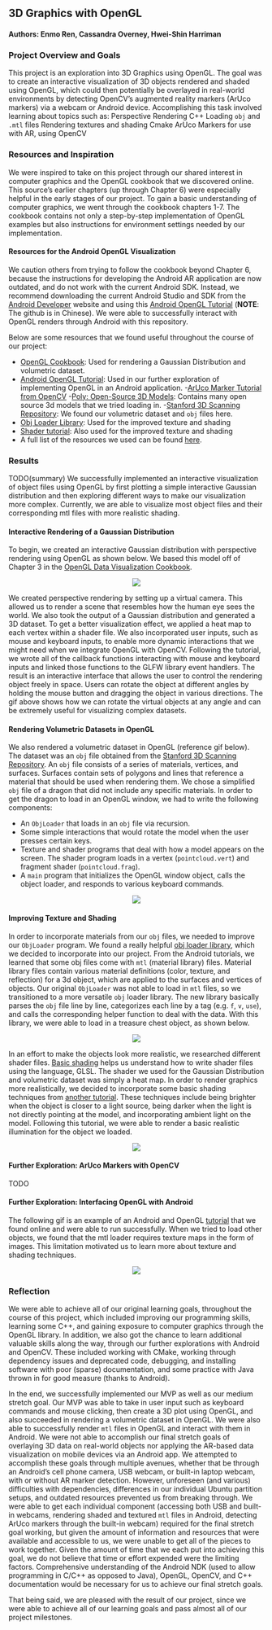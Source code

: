 ## 3D Graphics with OpenGL
#### Authors: Enmo Ren, Cassandra Overney, Hwei-Shin Harriman

### Project Overview and Goals
This project is an exploration into 3D Graphics using OpenGL. The goal was to create an interactive visualization of 3D objects rendered and shaded using OpenGL, which could then potentially be overlayed in real-world environments by detecting OpenCV’s augmented reality markers (ArUco markers) via a webcam or Android device. Accomplishing this task involved learning about topics such as:
Perspective Rendering
C++
Loading `obj` and `.mtl` files
Rendering textures and shading
Cmake
ArUco Markers for use with AR, using OpenCV

### Resources and Inspiration
We were inspired to take on this project through our shared interest in computer graphics and the OpenGL cookbook that we discovered online. This source’s earlier chapters (up through Chapter 6) were especially helpful in the early stages of our project.
To gain a basic understanding of computer graphics, we went through the cookbook chapters 1-7. The cookbook contains not only a step-by-step implementation of OpenGL examples but also instructions for environment settings needed by our implementation.
#### Resources for the Android OpenGL Visualization
We caution others from trying to follow the cookbook beyond Chapter 6, because the instructions for developing the Android AR application are now outdated, and do not work with the current Android SDK. Instead, we recommend downloading the current Android Studio and SDK from the [Android Developer](https://developer.android.com/studio) website and using this [Android OpenGL Tutorial](https://github.com/doggycoder/AndroidOpenGLDemo) (**NOTE**: The github is in Chinese). We were able to successfully interact with OpenGL renders through Android with this repository.

Below are some resources that we found useful throughout the course of our project:
- [OpenGL Cookbook](https://www.oreilly.com/library/view/opengl-data-visualization/9781782169727/): Used for rendering a Gaussian Distribution and volumetric dataset.
- [Android OpenGL Tutorial](https://github.com/doggycoder/AndroidOpenGLDemo): Used in our further exploration of implementing OpenGL in an Android application.
-[ArUco Marker Tutorial from OpenCV](https://docs.opencv.org/3.4.2/d5/dae/tutorial_aruco_detection.html)
-[Poly: Open-Source 3D Models](https://poly.google.com/): Contains many open source 3d models that we tried loading in.
-[Stanford 3D Scanning Repository](http://graphics.stanford.edu/data/3Dscanrep/): We found our volumetric dataset and `obj` files here.
- [Obj Loader Library](https://github.com/rlk/obj): Used for the improved texture and shading
- [Shader tutorial](http://www.opengl-tutorial.org/): Also used for the improved texture and shading
- A full list of the resources we used can be found [here](resources.md).

### Results
TODO(summary)
We successfully implemented an interactive visualization of object files using OpenGL by first plotting a simple interactive Gaussian distribution and then exploring different ways to make our visualization more complex. Currently, we are able to visualize most object files and their corresponding mtl files with more realistic shading.     
#### Interactive Rendering of a Gaussian Distribution
To begin, we created an interactive Gaussian distribution with perspective rendering using OpenGL as shown below. We based this model off of Chapter 3 in the [OpenGL Data Visualization Cookbook](https://www.oreilly.com/library/view/opengl-data-visualization/9781782169727/).

<p align="center"> <img src ="https://github.com/Enmoren/SoftSys3DGraphics/blob/master/reports/tutorial3.gif"/> </p>

We created perspective rendering by setting up a virtual camera. This allowed us to render a scene that resembles how the human eye sees the world. We also took the output of a Gaussian distribution and generated a 3D dataset. To get a better visualization effect, we applied a heat map to each vertex within a shader file. We also incorporated user inputs, such as mouse and keyboard inputs, to enable more dynamic interactions that we might need when we integrate OpenGL with OpenCV. Following the tutorial, we wrote all of the callback functions interacting with mouse and keyboard inputs and linked those functions to the GLFW library event handlers.
The result is an interactive interface that allows the user to control the rendering object freely in space. Users can rotate the object at different angles by holding the mouse button and dragging the object in various directions. The gif above shows how we can rotate the virtual objects at any angle and can be extremely useful for visualizing complex datasets.

#### Rendering Volumetric Datasets in OpenGL
We also rendered a volumetric dataset in OpenGL (reference gif below). The dataset was an `obj` file obtained from the [Stanford 3D Scanning Repository](http://graphics.stanford.edu/data/3Dscanrep/). An `obj` file consists of a series of materials, vertices, and surfaces. Surfaces contain sets of polygons and lines that reference a material that should be used when rendering them. We chose a simplified `obj` file of a dragon that did not include any specific materials. In order to get the dragon to load in an OpenGL window, we had to write the following components:
-  An `ObjLoader` that loads in an `obj` file via recursion.
-  Some simple interactions that would rotate the model when the user presses certain keys.
-  Texture and shader programs that deal with how a model appears on the screen. The shader program loads in a vertex (`pointcloud.vert`) and fragment shader (`pointcloud.frag`).  
- A `main` program that initializes the OpenGL window object, calls the object loader, and responds to various keyboard commands.

<p align="center"> <img src ="https://github.com/Enmoren/SoftSys3DGraphics/blob/master/reports/dragon.gif"/> </p>

#### Improving Texture and Shading
In order to incorporate materials from our `obj` files, we needed to improve our `ObjLoader` program. We found a really helpful [obj loader library](https://github.com/rlk/obj), which we decided to incorporate into our project. From the Android tutorials, we learned that some obj files come with `mtl` (material library) files. Material library files contain various material definitions (color, texture, and reflection) for a 3d object, which are applied to the surfaces and vertices of objects. Our original `ObjLoader` was not able to load in `mtl` files, so we transitioned to a more versatile `obj` loader library. The new library basically parses the `obj` file line by line, categorizes each line by a tag (e.g. `f`, `v`, `use`), and calls the corresponding helper function to deal with the data. With this library, we were able to load in a treasure chest object, as shown below.     

<p align="center"> <img src ="https://github.com/Enmoren/SoftSys3DGraphics/blob/master/reports/chest.gif"/> </p>

In an effort to make the objects look more realistic, we researched different shader files. [Basic shading](https://learnopengl.com/Getting-started/Shaders) helps us understand how to write shader files using the language, GLSL. The shader we used for the Gaussian Distribution and volumetric dataset was simply a heat map. In order to render graphics more realistically, we decided to incorporate some basic shading techniques from [another tutorial](http://www.opengl-tutorial.org/beginners-tutorials/tutorial-8-basic-shading/). These techniques include being brighter when the object is closer to a light source, being darker when the light is not directly pointing at the model, and incorporating ambient light on the model. Following this tutorial, we were able to render a basic realistic illumination for the object we loaded.
<p align="center"> <img src ="https://github.com/Enmoren/SoftSys3DGraphics/blob/master/reports/shader.png"/> </p>

#### Further Exploration: ArUco Markers with OpenCV
TODO

#### Further Exploration: Interfacing OpenGL with Android
The following gif is an example of an Android and OpenGL [tutorial](https://github.com/doggycoder/AndroidOpenGLDemo) that we found online and were able to run successfully. When we tried to load other objects, we found that the mtl loader requires texture maps in the form of images. This limitation motivated us to learn more about texture and shading techniques.

<p align="center"> <img src ="https://github.com/Enmoren/SoftSys3DGraphics/blob/master/reports/android.gif"/> </p>

### Reflection
We were able to achieve all of our original learning goals, throughout the course of this project, which included improving our programming skills, learning some C++, and gaining exposure to computer graphics through the OpenGL library. In addition, we also got the chance to learn additional valuable skills along the way, through our further explorations with Android and OpenCV. These included working with CMake, working through dependency issues and deprecated code, debugging, and installing software with poor (sparse) documentation, and some practice with Java thrown in for good measure (thanks to Android).

In the end, we successfully implemented our MVP as well as our medium stretch goal. Our MVP was able to take in user input such as keyboard commands and mouse clicking, then create a 3D plot using OpenGL, and also succeeded in rendering a volumetric dataset in OpenGL. We were also able to successfully render `mtl` files in OpenGL and interact with them in Android.
We were not able to accomplish our final stretch goals of overlaying 3D data on real-world objects nor applying the AR-based data visualization on mobile devices via an Android app. We attempted to accomplish these goals through multiple avenues, whether that be through an Android’s cell phone camera, USB webcam, or built-in laptop webcam, with or without AR marker detection. However, unforeseen (and various) difficulties with dependencies, differences in our individual Ubuntu partition setups, and outdated resources prevented us from breaking through. We were able to get each individual component (accessing both USB and built-in webcams, rendering shaded and textured `mtl` files in Android, detecting ArUco markers through the built-in webcam) required for the final stretch goal working, but given the amount of information and resources that were available and accessible to us, we were unable to get all of the pieces to work together. Given the amount of time that we each put into achieving this goal, we do not believe that time or effort expended were the limiting factors. Comprehensive understanding of the Android NDK (used to allow programming in C/C++ as opposed to Java), OpenGL, OpenCV, and C++ documentation would be necessary for us to achieve our final stretch goals.

That being said, we are pleased with the result of our project, since we were able to achieve all of our learning goals and pass almost all of our project milestones.
